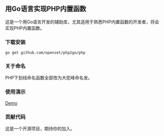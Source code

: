 ## 用Go语言实现PHP内置函数

这是一个用Go语言开发的辅助库，尤其适用于熟悉PHP内置函数的开发者，将会实现PHP内置函数。

### 下载安装
```shell
go get github.com/openset/php2go/php
```

### 关于命名

PHP下划线命名函数全部改为大驼峰命名发。

### 使用演示

[Demo](main.go)

### 贡献代码

这是一个开源项目，期待你的加入。
